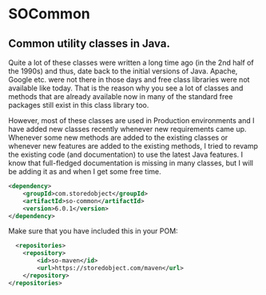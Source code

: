 # SOCommon
## Common utility classes in Java.

Quite a lot of these classes were written a long time ago (in the 2nd half of the 1990s) and thus, date back to
the initial versions of Java. Apache, Google etc. were not there in those days and free class libraries were not available like today.
That is the reason why you see a lot of classes and methods that are already available now
in many of the standard free packages still exist in this class library too.

However, most of these classes are used in Production environments and 
I have added new classes recently whenever new requirements came up. Whenever
some new methods are added to the existing classes or whenever new features are
added to the existing methods, I tried to revamp the existing code
(and documentation) to use the latest Java features. I know that full-fledged
documentation is missing in many classes, but I will be adding it as and when I
get some free time.

```xml
<dependency>
    <groupId>com.storedobject</groupId>
    <artifactId>so-common</artifactId>
    <version>6.0.1</version>
</dependency>
```

Make sure that you have included this in your POM:
```xml
  <repositories>
    <repository>
        <id>so-maven</id>
        <url>https://storedobject.com/maven</url>
    </repository>
</repositories>
```
